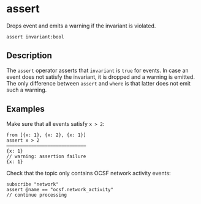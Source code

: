 # assert

Drops event and emits a warning if the invariant is violated.

```tql
assert invariant:bool
```

## Description

The `assert` operator asserts that `invariant` is `true` for events. In case an
event does not satisfy the invariant, it is dropped and a warning is emitted.
The only difference between `assert` and `where` is that latter does not emit
such a warning.

## Examples

Make sure that all events satisfy `x > 2`:
```tql
from [{x: 1}, {x: 2}, {x: 1}]
assert x > 2
―――――――――――――――――――――――――――――
{x: 1}
// warning: assertion failure
{x: 1}
```

Check that the topic only contains OCSF network activity events:
```tql
subscribe "network"
assert @name == "ocsf.network_activity"
// continue processing
```

